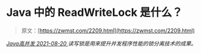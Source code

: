 <!--yml
category: 未分类
date: 0001-01-01 00:00:00
--->

# Java 中的 ReadWriteLock 是什么？

> 原文：[https://zwmst.com/2209.html](https://zwmst.com/2209.html)

   [ *Java高并发* ](https://zwmst.com/java%e9%ab%98%e5%b9%b6%e5%8f%91)*[ <time datetime="2021-08-20T09:41:00+08:00"> 2021-08-20 </time> ](https://zwmst.com/2209.html)  读写锁是用来提升并发程序性能的锁分离技术的成果。*